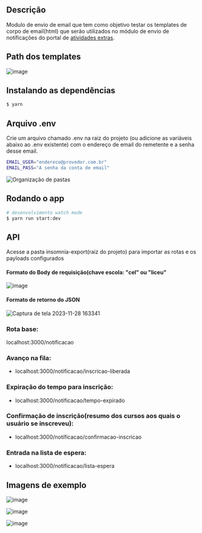 ## Descrição

Modulo de envio de email que tem como objetivo testar os templates de corpo de email(html) que serão utilizados no módulo de envio de notificações do portal de [atividades extras](https://github.com/Centro-Educacional-da-Lagoa/atividades-extras-backend).

## Path dos templates

![image](https://github.com/Centro-Educacional-da-Lagoa/notificacao-via-email-atividades-extra/assets/19416864/00973408-5272-4f4b-a07b-4d6bcfe73a73)

## Instalando as dependências

```bash
$ yarn
```

## Arquivo .env

Crie um arquivo chamado .env na raiz do projeto (ou adicione as variáveis abaixo ao .env existente) com o endereço de email do remetente e a senha desse email.

```bash
EMAIL_USER="endereco@provedor.com.br"
EMAIL_PASS="A senha da conta de email"
```

![Organização de pastas](https://github.com/Jorge-William/notificacao-via-email/assets/19416864/190c8e01-a993-4da8-8bff-651df88180ee)

## Rodando o app

```bash
# desenvolvimento watch mode
$ yarn run start:dev
```

## API

Acesse a pasta insomnia-export(raiz do projeto) para importar as rotas e os payloads configurados

#### Formato do Body de requisição(chave escola: "cel" ou "liceu"

![image](https://github.com/Centro-Educacional-da-Lagoa/notificacao-via-email-atividades-extra/assets/19416864/9fdc9363-a151-49b4-b809-de60b4877409)


#### Formato de retorno do JSON

![Captura de tela 2023-11-28 163341](https://github.com/Centro-Educacional-da-Lagoa/notificacao-via-email-atividades-extra/assets/19416864/2e4db93d-34e6-42f2-834b-b7eb063b703a)



### Rota base:

localhost:3000/notificacao

### Avanço na fila:

- localhost:3000/notificacao/inscricao-liberada

### Expiração do tempo para inscrição:

- localhost:3000/notificacao/tempo-expirado

### Confirmação de inscrição(resumo dos cursos aos quais o usuário se inscreveu):

- localhost:3000/notificacao/confirmacao-inscricao

### Entrada na lista de espera:

- localhost:3000/notificacao/lista-espera


## Imagens de exemplo

![image](https://github.com/Centro-Educacional-da-Lagoa/notificacao-via-email-atividades-extra/assets/19416864/59f82e5a-41f7-4a44-a1b2-83b751e30d57)


![image](https://github.com/Centro-Educacional-da-Lagoa/notificacao-via-email-atividades-extra/assets/19416864/e1374fe5-ea18-42bd-bd92-64ee4c765d75)


![image](https://github.com/Centro-Educacional-da-Lagoa/notificacao-via-email-atividades-extra/assets/19416864/0ab92a03-9c36-4dda-975b-de793b04e885)

